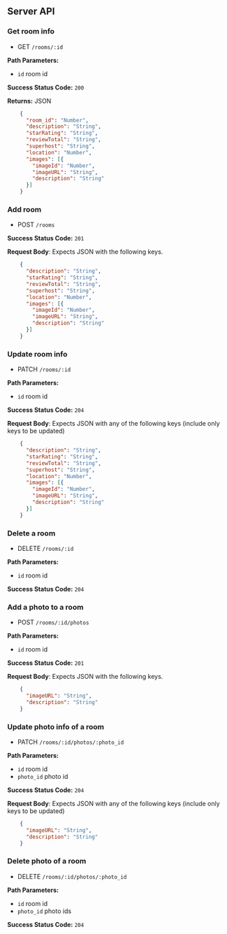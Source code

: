## Server API

### Get room info
  * GET `/rooms/:id`

**Path Parameters:**
  * `id` room id

**Success Status Code:** `200`

**Returns:** JSON

```json
    {
      "room_id": "Number",
      "description": "String",
      "starRating": "String",
      "reviewTotal": "String",
      "superhost": "String",
      "location": "Number",
      "images": [{
        "imageId": "Number",
        "imageURL": "String",
        "description": "String"
      }]
    }
```

### Add room
  * POST `/rooms`

**Success Status Code:** `201`

**Request Body**: Expects JSON with the following keys.

```json
    {
      "description": "String",
      "starRating": "String",
      "reviewTotal": "String",
      "superhost": "String",
      "location": "Number",
      "images": [{
        "imageId": "Number",
        "imageURL": "String",
        "description": "String"
      }]
    }
```

### Update room info
  * PATCH `/rooms/:id`

**Path Parameters:**
  * `id` room id

**Success Status Code:** `204`

**Request Body**: Expects JSON with any of the following keys (include only keys to be updated)

```json
    {
      "description": "String",
      "starRating": "String",
      "reviewTotal": "String",
      "superhost": "String",
      "location": "Number",
      "images": [{
        "imageId": "Number",
        "imageURL": "String",
        "description": "String"
      }]
    }
```

### Delete a room
  * DELETE `/rooms/:id`

**Path Parameters:**
  * `id` room id

**Success Status Code:** `204`


### Add a photo to a room
  * POST `/rooms/:id/photos`

**Path Parameters:**
  * `id` room id

**Success Status Code:** `201`

**Request Body**: Expects JSON with the following keys.

```json
    {
      "imageURL": "String",
      "description": "String"
    }
```

### Update photo info of a room
  * PATCH `/rooms/:id/photos/:photo_id`

**Path Parameters:**
  * `id` room id
  * `photo_id` photo id

**Success Status Code:** `204`

**Request Body**: Expects JSON with any of the following keys (include only keys to be updated)

```json
    {
      "imageURL": "String",
      "description": "String"
    }
```

### Delete photo of a room
  * DELETE `/rooms/:id/photos/:photo_id`

**Path Parameters:**
  * `id` room id
  * `photo_id` photo ids

**Success Status Code:** `204`